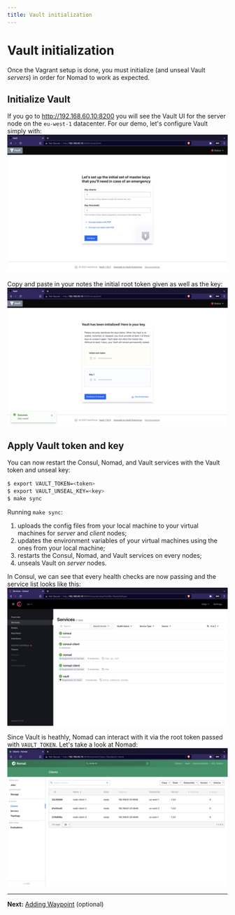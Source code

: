 ```yaml
---
title: Vault initialization
---
```


# Vault initialization

Once the Vagrant setup is done, you must initialize (and unseal Vault *servers*)
in order for Nomad to work as expected.

## Initialize Vault

If you go to <http://192.168.60.10:8200> you will see the Vault UI for the server
node on the `eu-west-1` datacenter. For our demo, let's configure Vault simply
with:
![Vault initialization](../assets/vault-init-01.png)

Copy and paste in your notes the initial root token given as well as the key:
![Vault initialization](../assets/vault-init-02.png)

## Apply Vault token and key

You can now restart the Consul, Nomad, and Vault services with the Vault token
and unseal key:
```bash
$ export VAULT_TOKEN=<token>
$ export VAULT_UNSEAL_KEY=<key>
$ make sync
```

Running `make sync`:
1. uploads the config files from your local machine to your virtual machines for
   *server* and *client* nodes;
2. updates the environment variables of your virtual machines using the ones from
   your local machine;
3. restarts the Consul, Nomad, and Vault services on every nodes;
4. unseals Vault on *server* nodes.

In Consul, we can see that every health checks are now passing and the service list
looks like this:
![Consul Services](../assets/consul-services-01.png)

Since Vault is heathly, Nomad can interact with it via the root token passed with
`VAULT_TOKEN`. Let's take a look at Nomad:
![Nomad Clients](../assets/nomad-clients-01.png)

---

**Next:** [Adding Waypoint](./waypoint.md) (optional)
